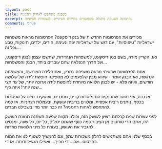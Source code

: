 ```yaml
---
layout: post
title: כשבנק מתחפש לאחות רחמניה
excerpt: התמונה העגומה מתגלה כשמשווים מחירים חציוניים ומשכורות חציוניות.
comments: true
---
```

מכירים את הפרסומות החדשות של בנק דיסקונט? הפרסומות מראות משפחות ישראליות "טיפוסיות", עם דגש של ישראליות יפה ונעימה, הורים, ילדים, תינוקות, טבע וכל זה....

ואז, הקריין מודה, בשם בנק דיסקונט, למשפחות הנהדרות, שחשפו עצמן לבנק דיסקונט, ועל הדרך הנפלאה שהם עוברים ביחד, הבנק והמשפחות...

אחת הפרסומות שראיתי מראה משפחה בהריון, ואת הלידה המרגשת, והמשפחה הנרגשת, ואז הבנק אומר - שהוא מבין שלפעמים לא מספיקה חופשת לידה של שלושה חודשים, ואיזה פלא - יש לבנק הלוואה מיוחדת לחופשת לידה ארוכה יותר, של עד חצי שנה יותר! איזה כיף...

אז ככה, אני חושב שהבנקים הם מוסדות קרים, מנוכרים, ועושקים. חיים על ספסרות בכסף, נותנים ריבית אפסית, ומלווים בריבית עושקת, ובעמלות רצחניות. אז למה להתחפש לאחות רחמניה? זה כבר יותר מדי בשבילנו חברים.

לפני עשרות שנים קבלתם רשיון לעושק הזה, וכולנו תקווה שפעם תשתנה תמונת העושק הזו, אתם הרי סוחטים מן הציבור כמה כסף שאתם יכולים, כל יום, כל שעה, ומנסים להגביר את העושק, בעזרת כל מיני הלוואות מוזרות.

בכסף שלנו אתם משתמשים לחלק משכורות עתק, וגם להמשיך לשטוף לנו את המוח בפרסום...אה... די מביך... ואפילו מגעיל ודוחה. אז די.
